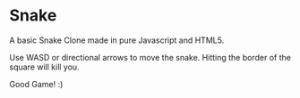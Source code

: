 # Snake

A basic Snake Clone made in pure Javascript and HTML5. 

Use WASD or directional arrows to move the snake. 
Hitting the border of the square will kill you. 

Good Game! :) 

